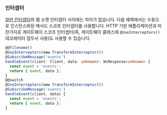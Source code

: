 ### 인터셉터

[일반 인터셉터](/interceptors)와 웹 소켓 인터셉터 사이에는 차이가 없습니다. 다음 예제에서는 수동으로 인스턴스화된 메서드 스코프 인터셉터를 사용합니다. HTTP 기반 애플리케이션과 마찬가지로 게이트웨이 스코프 인터셉터(즉, 게이트웨이 클래스에 `@UseInterceptors()` 데코레이터 접두사 사용)도 사용할 수 있습니다.

```typescript
@@filename()
@UseInterceptors(new TransformInterceptor())
@SubscribeMessage('events')
handleEvent(client: Client, data: unknown): WsResponse<unknown> {
  const event = 'events';
  return { event, data };
}
@@switch
@UseInterceptors(new TransformInterceptor())
@SubscribeMessage('events')
handleEvent(client, data) {
  const event = 'events';
  return { event, data };
}
```

